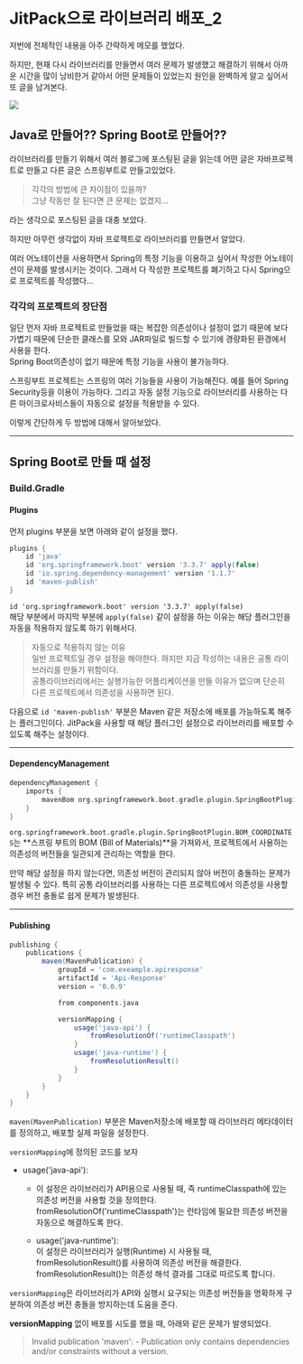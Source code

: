 # JitPack으로 라이브러리 배포_2

저번에 전체적인 내용을 아주 간략하게 메모를 했었다.    

하지만, 현재 다시 라이브러리를 만들면서 여러 문제가 발생했고 해결하기 위해서 아까운 시간을 많이 낭비한거 같아서 어떤 문제들이 있었는지 원인을 완벽하게 알고 싶어서 또 글을 남겨본다.   

![](https://i.postimg.cc/Gmx7nWjb/IMG-6233.jpg)    

## Java로 만들어?? Spring Boot로 만들어??    

라이브러리를 만들기 위해서 여러 블로그에 포스팅된 글을 읽는데 어떤 글은 자바프로젝트로 만들고 다른 글은 스프링부트로 만들고있었다.    

> 각각의 방법에 큰 차이점이 있을까? <br> 그냥 작동만 잘 된다면 큰 문제는 없겠지...   

라는 생각으로 포스팅된 글을 대충 보았다.   

하지만 아무런 생각없이 자바 프로젝트로 라이브러리를 만들면서 알았다.    

여러 어노테이션을 사용하면서 Spring의 특정 기능을 이용하고 싶어서 작성한 어노테이션이 문제를 발생시키는 것이다. 그래서 다 작성한 프로젝트를 폐기하고 다시 Spring으로 프로젝트를 작성했다... 

### 각각의 프로젝트의 장단점   

일단 먼저 자바 프로젝트로 만들었을 때는 복잡한 의존성이나 설정이 없기 때문에 보다 가볍기 때문에 단순한 클래스를 모와 JAR파일로 빌드할 수 있기에 경량화된 환경에서 사용을 한다.    
Spring Boot의존성이 없기 때문에 특정 기능을 사용이 불가능하다. 

스프링부트 프로젝트는 스프링의 여러 기능들을 사용이 가능해진다. 예를 들어 Spring Security등을 이용이 가능하다. 그리고 자동 설정 기능으로 라이브러리를 사용하는 다른 마이크로사비스들이 자동으로 설정을 적용받을 수 있다.    

이렇게 간단하게 두 방법에 대해서 알아보았다.

---    
    
## Spring Boot로 만들 때 설정    

### Build.Gradle

#### Plugins

먼저 plugins 부분을 보면 아래와 같이 설정을 했다.   

```gradle
plugins {
    id 'java'
    id 'org.springframework.boot' version '3.3.7' apply(false)   
    id 'io.spring.dependency-management' version '1.1.7'
    id 'maven-publish'
}
```

`id 'org.springframework.boot' version '3.3.7' apply(false)`    
해당 부분에서 마지막 부분에 `apply(false)` 같이 설정을 하는 이유는 해당 플러그인을 자동을 적용하지 않도록 하기 위해서다.    

> 자동으로 적용하지 않는 이유 <br> 일반 프로젝트일 경우 설정을 해야한다. 하지만 지금 작성하는 내용은 공통 라이브러리를 만들기 위함이다.  <br> 공통라이브러리에서는 실행가능한 어플리케이션을 만들 이유가 없으며 단순히 다른 프로젝트에서 의존성을 사용하면 된다.


다음으로 `id 'maven-publish'` 부분은 Maven 같은 저장소에 배포를 가능하도록 해주는 플러그인이다. JitPack을 사용할 때 해당 플러그인 설정으로 라이브러리를 배포할 수 있도록 해주는 설정이다.

---

#### DependencyManagement

```gradle
dependencyManagement {
    imports {
        mavenBom org.springframework.boot.gradle.plugin.SpringBootPlugin.BOM_COORDINATES
    }
}
```   

`org.springframework.boot.gradle.plugin.SpringBootPlugin.BOM_COORDINATES`는 **스프링 부트의 BOM (Bill of Materials)**을 가져와서, 프로젝트에서 사용하는 의존성의 버전들을 일관되게 관리하는 역할을 한다.    

만약 해당 설정을 하지 않는다면, 의존성 버전이 관리되지 않아 버전이 충돌하는 문제가 발생될 수 있다. 특히 공통 라이브러리를 사용하는 다른 프로젝트에서 의존성을 사용할 경우 버전 충돌로 쉽게 문제가 발생된다.     

---   

#### Publishing

```gradle
publishing {
    publications {
        maven(MavenPublication) {
            groupId = 'com.exeample.apiresponse'
            artifactId = 'Api-Response'
            version = '0.0.9'

            from components.java

            versionMapping {
                usage('java-api') {
                    fromResolutionOf('runtimeClasspath')
                }
                usage('java-runtime') {
                    fromResolutionResult()
                }
            }
        }
    }
}
```

`maven(MavenPublication)` 부분은 Maven저장소에 배포할 때 라이브러리 메타데이터를 정의하고, 배포할 실제 파일을 설정한다.     

`versionMapping`에 정의된 코드를 보자
 * usage('java-api'):
    * 이 설정은 라이브러리가 API용으로 사용될 때, 즉 runtimeClasspath에 있는 의존성 버전을 사용할 것을 정의한다.    
    fromResolutionOf('runtimeClasspath')는 런타임에 필요한 의존성 버전을 자동으로 해결하도록 한다.

    * usage('java-runtime'):    
    이 설정은 라이브러리가 실행(Runtime) 시 사용될 때, fromResolutionResult()를 사용하여 의존성 버전을 해결한다.       
    fromResolutionResult()는 의존성 해석 결과를 그대로 따르도록 합니다.

`versionMapping`은 라이브러리가 API와 실행시 요구되는 의존성 버전들을 명확하게 구분하여 의존성 버전 충돌을 방지하는데 도움을 준다.


**versionMapping** 없이 배포를 시도를 했을 때, 아래와 같은 문제가 발생되었다.
> Invalid publication 'maven':
    - Publication only contains dependencies and/or constraints without a version.
    
    


